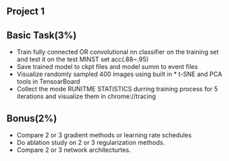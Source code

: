 ## Project 1 
Basic Task(3%)
--
* Train fully connected OR convolutional nn classifier on the training set and test it on the test MINST set acc(.88~.95)
* Save trained model to ckpt files and model summ to event files
* Visualize randomly sampled 400 images using built in
		* t-SNE and PCA tools in TensoarBoard
* Collect the mode RUNITME STATISTICS durring training process for 5 iterations and visualize them in chrome://tracing

Bonus(2%)
--
* Compare 2 or 3 gradient methods or learning rate schedules
* Do ablation study on 2 or 3 regularization methods.
* Compare 2 or 3 network architecturtes.
